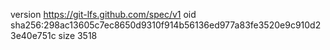 version https://git-lfs.github.com/spec/v1
oid sha256:298ac13605c7ec8650d9310f914b56136ed977a83fe3520e9c910d23e40e751c
size 3518

